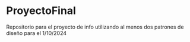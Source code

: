 # ProyectoFinal
Repositorio para el proyecto de info utilizando al menos dos patrones de diseño para el 1/10/2024
